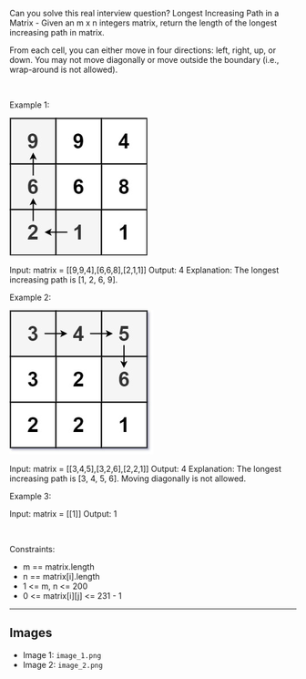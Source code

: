 Can you solve this real interview question? Longest Increasing Path in a Matrix - Given an m x n integers matrix, return the length of the longest increasing path in matrix.

From each cell, you can either move in four directions: left, right, up, or down. You may not move diagonally or move outside the boundary (i.e., wrap-around is not allowed).

 

Example 1:

![Example 1](./image_1.png)


Input: matrix = [[9,9,4],[6,6,8],[2,1,1]]
Output: 4
Explanation: The longest increasing path is [1, 2, 6, 9].


Example 2:

![Example 2](./image_2.png)


Input: matrix = [[3,4,5],[3,2,6],[2,2,1]]
Output: 4
Explanation: The longest increasing path is [3, 4, 5, 6]. Moving diagonally is not allowed.


Example 3:


Input: matrix = [[1]]
Output: 1


 

Constraints:

 * m == matrix.length
 * n == matrix[i].length
 * 1 <= m, n <= 200
 * 0 <= matrix[i][j] <= 231 - 1

---

## Images

- Image 1: `image_1.png`
- Image 2: `image_2.png`
